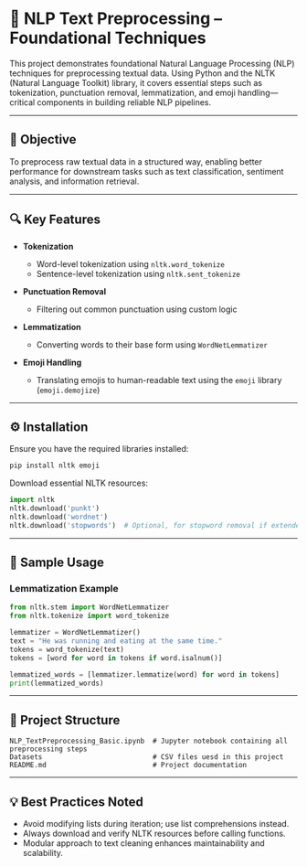 # 🧠 NLP Text Preprocessing – Foundational Techniques

This project demonstrates foundational Natural Language Processing (NLP) techniques for preprocessing textual data. Using Python and the NLTK (Natural Language Toolkit) library, it covers essential steps such as tokenization, punctuation removal, lemmatization, and emoji handling—critical components in building reliable NLP pipelines.

---

## 📌 Objective

To preprocess raw textual data in a structured way, enabling better performance for downstream tasks such as text classification, sentiment analysis, and information retrieval.

---

## 🔍 Key Features

- **Tokenization**
  - Word-level tokenization using `nltk.word_tokenize`
  - Sentence-level tokenization using `nltk.sent_tokenize`

- **Punctuation Removal**
  - Filtering out common punctuation using custom logic

- **Lemmatization**
  - Converting words to their base form using `WordNetLemmatizer`

- **Emoji Handling**
  - Translating emojis to human-readable text using the `emoji` library (`emoji.demojize`)

---

## ⚙️ Installation

Ensure you have the required libraries installed:

```bash
pip install nltk emoji
````

Download essential NLTK resources:

```python
import nltk
nltk.download('punkt')
nltk.download('wordnet')
nltk.download('stopwords')  # Optional, for stopword removal if extended
```

---

## 🧪 Sample Usage

### Lemmatization Example

```python
from nltk.stem import WordNetLemmatizer
from nltk.tokenize import word_tokenize

lemmatizer = WordNetLemmatizer()
text = "He was running and eating at the same time."
tokens = word_tokenize(text)
tokens = [word for word in tokens if word.isalnum()]

lemmatized_words = [lemmatizer.lemmatize(word) for word in tokens]
print(lemmatized_words)
```

---

## 📁 Project Structure

```
NLP_TextPreprocessing_Basic.ipynb  # Jupyter notebook containing all preprocessing steps
Datasets                           # CSV files uesd in this project
README.md                          # Project documentation
```

---

## 💡 Best Practices Noted

* Avoid modifying lists during iteration; use list comprehensions instead.
* Always download and verify NLTK resources before calling functions.
* Modular approach to text cleaning enhances maintainability and scalability.
